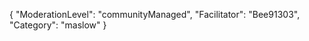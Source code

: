 {
    "ModerationLevel": "communityManaged",
    "Facilitator": "Bee91303",
    "Category": "maslow" 
}
